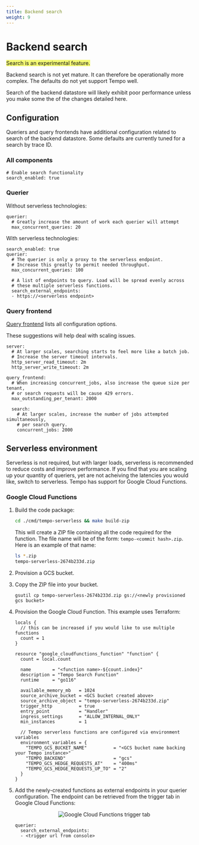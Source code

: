 ```yaml
---
title: Backend search
weight: 9
---
```


# Backend search

<span style="background-color:#f3f973;">Search is an experimental feature.</span>

Backend search is not yet mature.
It can therefore be operationally more complex.
The defaults do not yet support Tempo well.

Search of the backend datastore will likely exhibit poor performance
unless you make some the of the changes detailed here.

## Configuration

Queriers and query frontends have additional configuration related
to search of the backend datastore. 
Some defaults are currently tuned for a search by trace ID.

### All components

```
# Enable search functionality
search_enabled: true
```

### Querier

Without serverless technologies:

```
querier:
  # Greatly increase the amount of work each querier will attempt
  max_concurrent_queries: 20
```

With serverless technologies:

```
search_enabled: true
querier:
  # The querier is only a proxy to the serverless endpoint.
  # Increase this greatly to permit needed throughput.
  max_concurrent_queries: 100

  # A list of endpoints to query. Load will be spread evenly across
  # these multiple serverless functions.
  search_external_endpoints:
  - https://<serverless endpoint>
```

### Query frontend

[Query frontend](../../configuration#query-frontend) lists all configuration
options. 

These suggestions will help deal with scaling issues.

```
server:
  # At larger scales, searching starts to feel more like a batch job.
  # Increase the server timeout intervals.
  http_server_read_timeout: 2m
  http_server_write_timeout: 2m

query_frontend:
  # When increasing concurrent_jobs, also increase the queue size per tenant,
  # or search requests will be cause 429 errors.
  max_outstanding_per_tenant: 2000

  search:
    # At larger scales, increase the number of jobs attempted simultaneously,
    # per search query.
    concurrent_jobs: 2000
```

## Serverless environment

Serverless is not required,
but with larger loads,
serverless is recommended to reduce costs and improve performance.
If you find that you are scaling up your quantity of queriers,
yet are not acheiving the latencies you would like,
switch to serverless.
Tempo has support for Google Cloud Functions.

### Google Cloud Functions

1. Build the code package:

    ```bash
    cd ./cmd/tempo-serverless && make build-zip
    ```

    This will create a ZIP file containing all the code required for 
    the function. The file name will be of the form: `tempo-<commit hash>.zip`.
    Here is an example of that name:

    ```bash
    ls *.zip
    tempo-serverless-2674b233d.zip
    ```

2. Provision a GCS bucket.

3. Copy the ZIP file into your bucket.

    ```
    gsutil cp tempo-serverless-2674b233d.zip gs://<newly provisioned gcs bucket>
    ```

4. Provision the Google Cloud Function. This example uses Terraform:

    ```
    locals {
      // this can be increased if you would like to use multiple functions
      count = 1
    }
    
    resource "google_cloudfunctions_function" "function" {
      count = local.count
    
      name        = "<function name>-${count.index}"
      description = "Tempo Search Function"
      runtime     = "go116"
    
      available_memory_mb   = 1024
      source_archive_bucket = <GCS bucket created above>
      source_archive_object = "tempo-serverless-2674b233d.zip"
      trigger_http          = true
      entry_point           = "Handler"
      ingress_settings      = "ALLOW_INTERNAL_ONLY"
      min_instances         = 1
    
      // Tempo serverless functions are configured via environment variables
      environment_variables = {
        "TEMPO_GCS_BUCKET_NAME"          = "<GCS bucket name backing your Tempo instance>"
        "TEMPO_BACKEND"                  = "gcs"
        "TEMPO_GCS_HEDGE_REQUESTS_AT"    = "400ms"
        "TEMPO_GCS_HEDGE_REQUESTS_UP_TO" = "2"
      }
    }
    ```

5. Add the newly-created functions as external endpoints in your querier
configuration.
The endpoint can be retrieved from the trigger tab in Google Cloud Functions:

    <p align="center"><img src="../backend_search_cloud_function_trigger.png" alt="Google Cloud Functions trigger tab"></p>

    ```
    querier:
      search_external_endpoints:
      - <trigger url from console>
    ```
